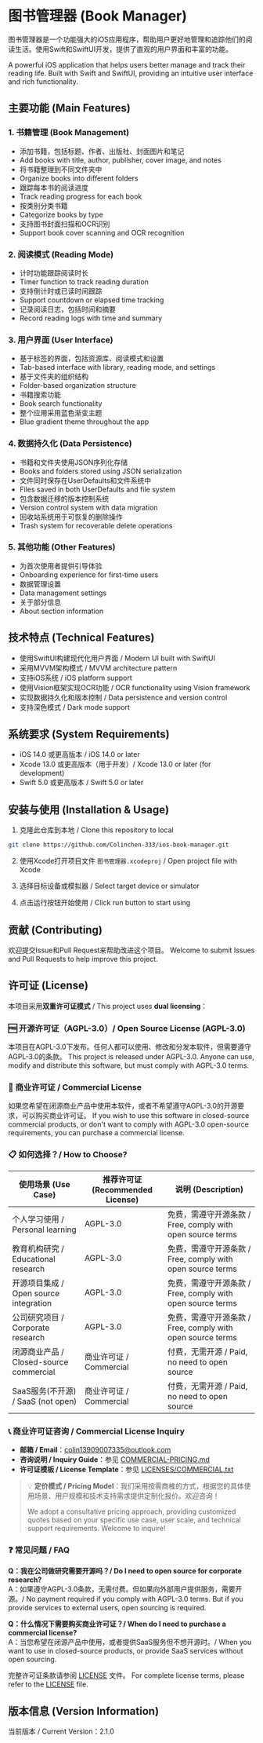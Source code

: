 # 图书管理器 (Book Manager)

图书管理器是一个功能强大的iOS应用程序，帮助用户更好地管理和追踪他们的阅读生活。使用Swift和SwiftUI开发，提供了直观的用户界面和丰富的功能。

A powerful iOS application that helps users better manage and track their reading life. Built with Swift and SwiftUI, providing an intuitive user interface and rich functionality.

## 主要功能 (Main Features)

### 1. 书籍管理 (Book Management)
- 添加书籍，包括标题、作者、出版社、封面图片和笔记
- Add books with title, author, publisher, cover image, and notes
- 将书籍整理到不同文件夹中
- Organize books into different folders
- 跟踪每本书的阅读进度
- Track reading progress for each book
- 按类别分类书籍
- Categorize books by type
- 支持图书封面扫描和OCR识别
- Support book cover scanning and OCR recognition

### 2. 阅读模式 (Reading Mode)
- 计时功能跟踪阅读时长
- Timer function to track reading duration
- 支持倒计时或已读时间跟踪
- Support countdown or elapsed time tracking
- 记录阅读日志，包括时间和摘要
- Record reading logs with time and summary

### 3. 用户界面 (User Interface)
- 基于标签的界面，包括资源库、阅读模式和设置
- Tab-based interface with library, reading mode, and settings
- 基于文件夹的组织结构
- Folder-based organization structure
- 书籍搜索功能
- Book search functionality
- 整个应用采用蓝色渐变主题
- Blue gradient theme throughout the app

### 4. 数据持久化 (Data Persistence)
- 书籍和文件夹使用JSON序列化存储
- Books and folders stored using JSON serialization
- 文件同时保存在UserDefaults和文件系统中
- Files saved in both UserDefaults and file system
- 包含数据迁移的版本控制系统
- Version control system with data migration
- 回收站系统用于可恢复的删除操作
- Trash system for recoverable delete operations

### 5. 其他功能 (Other Features)
- 为首次使用者提供引导体验
- Onboarding experience for first-time users
- 数据管理设置
- Data management settings
- 关于部分信息
- About section information

## 技术特点 (Technical Features)

- 使用SwiftUI构建现代化用户界面 / Modern UI built with SwiftUI
- 采用MVVM架构模式 / MVVM architecture pattern
- 支持iOS系统 / iOS platform support
- 使用Vision框架实现OCR功能 / OCR functionality using Vision framework
- 实现数据持久化和版本控制 / Data persistence and version control
- 支持深色模式 / Dark mode support

## 系统要求 (System Requirements)

- iOS 14.0 或更高版本 / iOS 14.0 or later
- Xcode 13.0 或更高版本（用于开发）/ Xcode 13.0 or later (for development)
- Swift 5.0 或更高版本 / Swift 5.0 or later

## 安装与使用 (Installation & Usage)

1. 克隆此仓库到本地 / Clone this repository to local
```bash
git clone https://github.com/Colinchen-333/ios-book-manager.git
```

2. 使用Xcode打开项目文件 `图书管理器.xcodeproj` / Open project file with Xcode

3. 选择目标设备或模拟器 / Select target device or simulator

4. 点击运行按钮开始使用 / Click run button to start using

## 贡献 (Contributing)

欢迎提交Issue和Pull Request来帮助改进这个项目。
Welcome to submit Issues and Pull Requests to help improve this project.

## 许可证 (License)

本项目采用**双重许可证模式** / This project uses **dual licensing**：

### 🆓 开源许可证（AGPL-3.0）/ Open Source License (AGPL-3.0)
本项目在AGPL-3.0下发布。任何人都可以使用、修改和分发本软件，但需要遵守AGPL-3.0的条款。
This project is released under AGPL-3.0. Anyone can use, modify and distribute this software, but must comply with AGPL-3.0 terms.

### 💼 商业许可证 / Commercial License
如果您希望在闭源商业产品中使用本软件，或者不希望遵守AGPL-3.0的开源要求，可以购买商业许可证。
If you wish to use this software in closed-source commercial products, or don't want to comply with AGPL-3.0 open-source requirements, you can purchase a commercial license.

### 📋 如何选择？/ How to Choose?

| 使用场景 (Use Case) | 推荐许可证 (Recommended License) | 说明 (Description) |
|---------|-----------|------|
| 个人学习使用 / Personal learning | AGPL-3.0 | 免费，需遵守开源条款 / Free, comply with open source terms |
| 教育机构研究 / Educational research | AGPL-3.0 | 免费，需遵守开源条款 / Free, comply with open source terms |
| 开源项目集成 / Open source integration | AGPL-3.0 | 免费，需遵守开源条款 / Free, comply with open source terms |
| 公司研究项目 / Corporate research | AGPL-3.0 | 免费，需遵守开源条款 / Free, comply with open source terms |
| 闭源商业产品 / Closed-source commercial | 商业许可证 / Commercial | 付费，无需开源 / Paid, no need to open source |
| SaaS服务(不开源) / SaaS (not open) | 商业许可证 / Commercial | 付费，无需开源 / Paid, no need to open source |

### 📞 商业许可证咨询 / Commercial License Inquiry
- **邮箱 / Email**：colin13909007335@outlook.com
- **咨询说明 / Inquiry Guide**：参见 [COMMERCIAL-PRICING.md](COMMERCIAL-PRICING.md)
- **许可证模板 / License Template**：参见 [LICENSES/COMMERCIAL.txt](LICENSES/COMMERCIAL.txt)

> 💡 **定价模式 / Pricing Model**：我们采用按需商榷的方式，根据您的具体使用场景、用户规模和技术支持需求提供定制化报价。欢迎咨询！
> 
> We adopt a consultative pricing approach, providing customized quotes based on your specific use case, user scale, and technical support requirements. Welcome to inquire!

### ❓ 常见问题 / FAQ

**Q：我在公司做研究需要开源吗？/ Do I need to open source for corporate research?**  
A：如果遵守AGPL-3.0条款，无需付费。但如果向外部用户提供服务，需要开源。/ No payment required if you comply with AGPL-3.0 terms. But if you provide services to external users, open sourcing is required.

**Q：什么情况下需要购买商业许可证？/ When do I need to purchase a commercial license?**  
A：当您希望在闭源产品中使用，或者提供SaaS服务但不想开源时。/ When you want to use in closed-source products, or provide SaaS services without open sourcing.

完整许可证条款请参阅 [LICENSE](LICENSE) 文件。
For complete license terms, please refer to the [LICENSE](LICENSE) file.

## 版本信息 (Version Information)

当前版本 / Current Version：2.1.0 